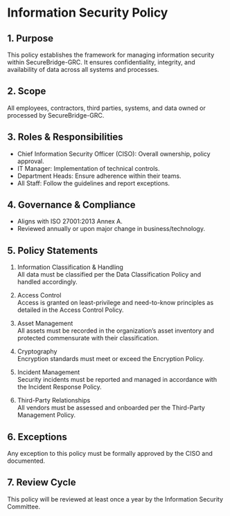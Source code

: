 # Information Security Policy

## 1. Purpose

This policy establishes the framework for managing information security within SecureBridge-GRC. It ensures confidentiality, integrity, and availability of data across all systems and processes.

## 2. Scope

All employees, contractors, third parties, systems, and data owned or processed by SecureBridge-GRC.

## 3. Roles & Responsibilities

- Chief Information Security Officer (CISO): Overall ownership, policy approval.
- IT Manager: Implementation of technical controls.
- Department Heads: Ensure adherence within their teams.
- All Staff: Follow the guidelines and report exceptions.

## 4. Governance & Compliance

- Aligns with ISO 27001:2013 Annex A.
- Reviewed annually or upon major change in business/technology.

## 5. Policy Statements

1. Information Classification & Handling  
   All data must be classified per the Data Classification Policy and handled accordingly.

2. Access Control  
   Access is granted on least-privilege and need-to-know principles as detailed in the Access Control Policy.

3. Asset Management  
   All assets must be recorded in the organization’s asset inventory and protected commensurate with their classification.

4. Cryptography  
   Encryption standards must meet or exceed the Encryption Policy.

5. Incident Management  
   Security incidents must be reported and managed in accordance with the Incident Response Policy.

6. Third-Party Relationships  
   All vendors must be assessed and onboarded per the Third-Party Management Policy.

## 6. Exceptions

Any exception to this policy must be formally approved by the CISO and documented.

## 7. Review Cycle

This policy will be reviewed at least once a year by the Information Security Committee.

